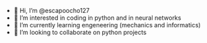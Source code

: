- 👋 Hi, I’m @escapoocho127
- 👀 I’m interested in coding in python and in neural networks
- 🌱 I’m currently learning engeneering (mechanics and informatics)
- 💞️ I’m looking to collaborate on python projects 
